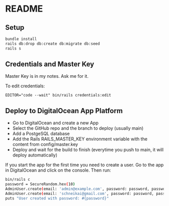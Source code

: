 # README

## Setup

```bash
bundle install
rails db:drop db:create db:migrate db:seed
rails s
```

## Credentials and Master Key

Master Key is in my notes. Ask me for it.

To edit credentials:

```
EDITOR="code --wait" bin/rails credentials:edit
```

## Deploy to DigitalOcean App Platform

* Go to DigitalOcean and create a new App
* Select the GitHub repo and the branch to deploy (usually main)
* Add a PostgeSQL database
* Add the Rails RAILS_MASTER_KEY environment variable with the content from config/master.key
* Deploy and wait for the build to finish (everytime you push to main, it will deploy automatically)

If you start the app for the first time you need to create a user. Go to the app in DigitalOcean 
and click on the console. Then run:

```bash
bin/rails c
password = SecureRandom.hex(10)
AdminUser.create(email: 'admin@example.com', password: password, password_confirmation: password)
AdminUser.create(email: 'schneikai@gmail.com', password: password, password_confirmation: password)
puts "User created with password: #{password}"
```


